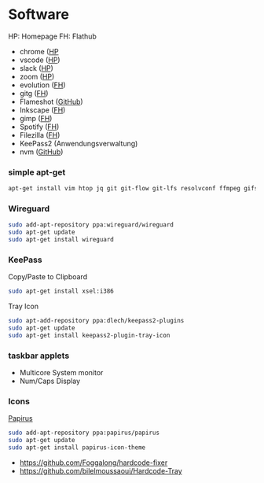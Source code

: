 # Software

HP: Homepage
FH: Flathub

- chrome ([HP](https://www.google.com/intl/de_de/chrome/)
- vscode ([HP](https://code.visualstudio.com/download))
- slack ([HP](https://slack.com/intl/de-de/downloads/linux))
- zoom ([HP](https://zoom.us/download))
- evolution ([FH](https://flathub.org/apps/details/org.gnome.Evolution))
- gitg ([FH](https://flathub.org/apps/details/org.gnome.gitg))
- Flameshot ([GitHub](https://github.com/lupoDharkael/flameshot))
- Inkscape ([FH](https://flathub.org/apps/details/org.inkscape.Inkscape))
- gimp ([FH](https://flathub.org/apps/details/org.gimp.GIMP))
- Spotify ([FH](https://flathub.org/apps/details/com.spotify.Client))
- Filezilla ([FH](https://flathub.org/apps/details/org.filezillaproject.Filezilla))
- KeePass2 (Anwendungsverwaltung)
- nvm ([GitHub](https://github.com/nvm-sh/nvm))

### simple apt-get

```sh
apt-get install vim htop jq git git-flow git-lfs resolvconf ffmpeg gifsicle fonts-firacode
```

### Wireguard
```sh
sudo add-apt-repository ppa:wireguard/wireguard
sudo apt-get update
sudo apt-get install wireguard
```


### KeePass
Copy/Paste to Clipboard
```sh
sudo apt-get install xsel:i386
```

Tray Icon
```sh
sudo apt-add-repository ppa:dlech/keepass2-plugins
sudo apt-get update
sudo apt-get install keepass2-plugin-tray-icon
```

### taskbar applets

- Multicore System monitor
- Num/Caps Display

### Icons

[Papirus](https://github.com/PapirusDevelopmentTeam/papirus-icon-theme)

```sh
sudo add-apt-repository ppa:papirus/papirus
sudo apt-get update
sudo apt-get install papirus-icon-theme
```

- https://github.com/Foggalong/hardcode-fixer
- https://github.com/bilelmoussaoui/Hardcode-Tray

